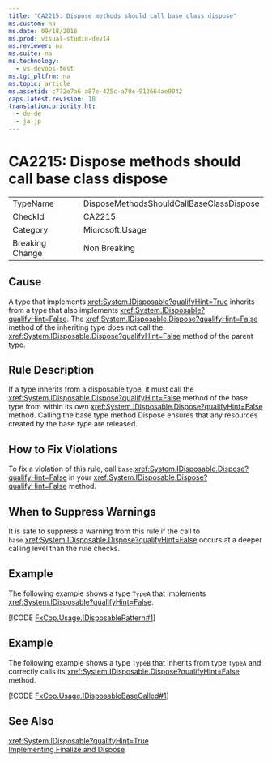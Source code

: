 ```yaml
---
title: "CA2215: Dispose methods should call base class dispose"
ms.custom: na
ms.date: 09/18/2016
ms.prod: visual-studio-dev14
ms.reviewer: na
ms.suite: na
ms.technology: 
  - vs-devops-test
ms.tgt_pltfrm: na
ms.topic: article
ms.assetid: c772e7a6-a87e-425c-a70e-912664ae9042
caps.latest.revision: 18
translation.priority.ht: 
  - de-de
  - ja-jp
---
```

# CA2215: Dispose methods should call base class dispose
|||  
|-|-|  
|TypeName|DisposeMethodsShouldCallBaseClassDispose|  
|CheckId|CA2215|  
|Category|Microsoft.Usage|  
|Breaking Change|Non Breaking|  
  
## Cause  
 A type that implements <xref:System.IDisposable?qualifyHint=True> inherits from a type that also implements <xref:System.IDisposable?qualifyHint=False>. The <xref:System.IDisposable.Dispose?qualifyHint=False> method of the inheriting type does not call the <xref:System.IDisposable.Dispose?qualifyHint=False> method of the parent type.  
  
## Rule Description  
 If a type inherits from a disposable type, it must call the <xref:System.IDisposable.Dispose?qualifyHint=False> method of the base type from within its own <xref:System.IDisposable.Dispose?qualifyHint=False> method. Calling the base type method Dispose ensures that any resources created by the base type are released.  
  
## How to Fix Violations  
 To fix a violation of this rule, call `base`.<xref:System.IDisposable.Dispose?qualifyHint=False> in your <xref:System.IDisposable.Dispose?qualifyHint=False> method.  
  
## When to Suppress Warnings  
 It is safe to suppress a warning from this rule if the call to `base`.<xref:System.IDisposable.Dispose?qualifyHint=False> occurs at a deeper calling level than the rule checks.  
  
## Example  
 The following example shows a type `TypeA` that implements <xref:System.IDisposable?qualifyHint=False>.  
  
 [!CODE [FxCop.Usage.IDisposablePattern#1](../CodeSnippet/VS_Snippets_CodeAnalysis/FxCop.Usage.IDisposablePattern#1)]  
  
## Example  
 The following example shows a type `TypeB` that inherits from type `TypeA` and correctly calls its <xref:System.IDisposable.Dispose?qualifyHint=False> method.  
  
 [!CODE [FxCop.Usage.IDisposableBaseCalled#1](../CodeSnippet/VS_Snippets_CodeAnalysis/FxCop.Usage.IDisposableBaseCalled#1)]  
  
## See Also  
 <xref:System.IDisposable?qualifyHint=True>   
 [Implementing Finalize and Dispose](assetId:///31a6c13b-d6a2-492b-9a9f-e5238c983bcb)